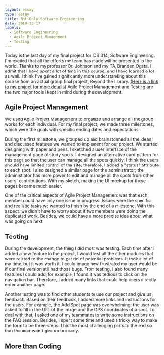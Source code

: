 ```yaml
---
layout: essay
type: essay
title: Not Only Software Engineering
date: 2019-12-17
labels:
  - Software Engineering
  - Agile Project Management
  - Testing
---
```


Today is the last day of my final project for ICS 314, Software Engineering. I'm excited that all the efforts my team has made will be presented to the world. Thanks to my professor Dr. Johnson and my TA, Branden Ogata. I admit that I have spent a lot of time in this course, and I have learned a lot as well. I think I've gained significantly more understanding about this course from an actual group final project, Beyond the Library. [(Here is a link to my project for more details)](https://beyond-the-library.github.io/) Agile Project Management and Testing are the two major tools I kept in mind during the development.

<h2> Agile Project Management</h2>

We used Agile Project Management to organize and arrange all the group works for each individual.  For my final project, we made three milestones, which were the goals with specific ending dates and expectations.

During the first milestone, we grouped up and brainstormed all the ideas and discussed features we wanted to implement for our project. We started designing with paper and pens. I sketched a user interface of the management page of study spots. I designed an alternative card pattern for this page so that the user can manage all the spots quickly. I think the users should have limited control of the site; therefore, I added a "status" attribute to each spot. I also designed a similar page for the administrator; the administrator has more power to edit and manage all the spots from other users' contributions. With my sketch, making the UI mockup for these pages became much easier. 

One of the critical aspects of Agile Project Management was that each member could have only one issue in progress. Issues were the specific and realistic tasks we wanted to finish by the end of a milestone. With this aspect, we didn't have to worry about if two members were doing the duplicated work. Besides, we could have a more precise idea about what was going on next.

<h2> Testing </h2>

During the development, the thing I did most was testing. Each time after I added a new feature to the project, I would test all the other modules that were related to the change to get rid of potential problems. It took a lot of my time, but it was worth it. I could image how frustrated my user would be if our final version still had those bugs. From testing, I also found many features I could add; for example, I found it was tedious to click on the navigation bar. Therefore, I added many links that could help users directly enter another page. 

Another testing was to find other students to use our project and give us feedback. Based on their feedback, I added more links and instructions for the users. For example, the Add Spot page was overwhelming: the user was asked to fill in the URL of the image and the GPS coordinates of a spot. To deal with that, I asked one of my teammates to write some instructions on the FAQ session. Besides, I spent some time and used a tricky way to make the form to be three-steps. I hid the most challenging parts to the end so that the user won't give up too early.

<h2>More than Coding</h2>